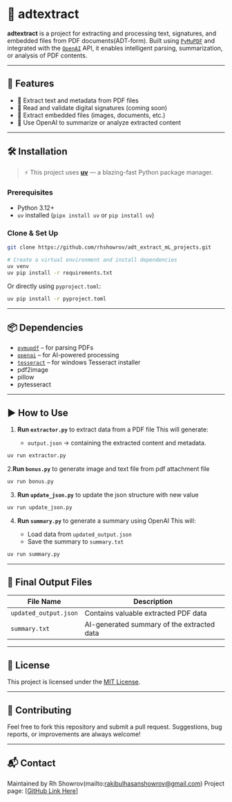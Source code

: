 
# 🧾 adtextract

**adtextract** is a project for extracting and processing text, signatures, and embedded files from PDF documents(ADT-form). Built using [`PyMuPDF`](https://pymupdf.readthedocs.io/en/latest/) and integrated with the [`OpenAI`](https://platform.openai.com/docs/) API, it enables intelligent parsing, summarization, or analysis of PDF contents.

---

## 🚀 Features

- 📄 Extract text and metadata from PDF files
- 🔐 Read and validate digital signatures (coming soon)
- 📎 Extract embedded files (images, documents, etc.)
- 🧠 Use OpenAI to summarize or analyze extracted content

---

## 🛠 Installation

> ⚡️ This project uses [**uv**](https://github.com/astral-sh/uv) — a blazing-fast Python package manager.

### Prerequisites

- Python 3.12+
- `uv` installed (`pipx install uv` or `pip install uv`)

### Clone & Set Up

```bash
git clone https://github.com/rhshowrov/adt_extract_mL_projects.git

# Create a virtual environment and install dependencies
uv venv
uv pip install -r requirements.txt
````

Or directly using `pyproject.toml`:

```bash
uv pip install -r pyproject.toml
```

---

## 📦 Dependencies

* [`pymupdf`](https://pypi.org/project/PyMuPDF/) – for parsing PDFs
* [`openai`](https://pypi.org/project/openai/) – for AI-powered processing
* [`tesseract`](https://github.com/UB-Mannheim/tesseract/wiki) – for windows Tesseract installer
* pdf2image
* pillow
* pytesseract

---

## ▶️ How to Use

1. **Run `extractor.py`** to extract data from a PDF file
   This will generate:

   * `output.json` → containing the extracted content and metadata.

```bash
uv run extractor.py
```
2.**Run `bonus.py`** to generate image and text file from pdf attachment file
```bash
uv run bonus.py
```
3. **Run `update_json.py`** to update the json structure with new value
```bash
uv run update_json.py
```
4. **Run `summary.py`** to generate a summary using OpenAI
   This will:

   * Load data from `updated_output.json`
   * Save the summary to `summary.txt`

```bash
uv run summary.py
```

---

## 📁 Final Output Files

| File Name     | Description                                |
| ------------- | ------------------------------------------ |
| `updated_output.json` | Contains valuable extracted PDF data            |
| `summary.txt` | AI-generated summary of the extracted data |

---



## 📄 License

This project is licensed under the [MIT License](LICENSE).

---

## 🤝 Contributing

Feel free to fork this repository and submit a pull request. Suggestions, bug reports, or improvements are always welcome!

---

## 📬 Contact

Maintained by Rh Showrov(mailto:rakibulhasanshowrov@gmail.com)
Project page: \[[GitHub Link Here](https://github.com/rhshowrov/adt_extract_mL_projects)]
